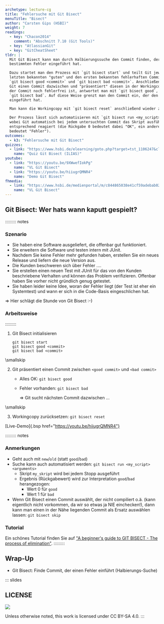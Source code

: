 ```yaml
---
archetype: lecture-cg
title: "Fehlersuche mit Git Bisect"
menuTitle: "Bisect"
author: "Carsten Gips (HSBI)"
weight: 7
readings:
  - key: "Chacon2014"
    comment: "Abschnitt 7.10 (Git Tools)"
  - key: "AtlassianGit"
  - key: "GitCheatSheet"
tldr: |
  Mit Git Bisect kann man durch Halbierungssuche den Commit finden, der einen
  bestimmten Fehler eingeführt hat.

  Dazu startet man den Prozess mit `git bisect start` und teilt Git jeweils den
  letzten bekannten "guten" und den ersten bekannten fehlerhaften Commit mit:
  `git bisect good <commit>` und `git bisect bad <commit>`. Anschließend sucht
  Git einen Commit dazwischen und "präsentiert" diesen in der Workingcopy. Wenn
  der Commit noch fehlerfrei ist, antwortet man mit `git bisect good`, sonst mit
  `git bisect bad`. Auf diese Weise grenzt man den Commit ein, der den Fehler
  eingeführt hat.

  Man kann die Workingcopy mit `git bisect reset` anschließend wieder zurücksetzen.

  Der Prozess lässt sich automatisieren mit `git bisect run <my_script> <arguments>`,
  wobei Git automatisch bei jedem untersuchten Commit das Skript ausführt und
  entsprechend reagiert (die Rückgabe 0 bedeutet dabei "OK", ein anderer Rückgabewert
  bedeutet "Fehler").
outcomes:
  - k3: "Fehlersuche mit Git Bisect"
quizzes:
  - link: "https://www.hsbi.de/elearning/goto.php?target=tst_1106247&client_id=FH-Bielefeld"
    name: "Quiz Git Bisect (ILIAS)"
youtube:
  - link: "https://youtu.be/9XWwefIokPg"
    name: "VL Git Bisect"
  - link: "https://youtu.be/hiiugrQMNR4"
    name: "Demo Git Bisect"
fhmedia:
  - link: "https://www.hsbi.de/medienportal/m/c844865038e41cf59adebab0244758e61af9cf2c76233962be711920ff8f2d614d1a8012ec85d47cf421eaa94a9efedf0917bf369f3adb495c018796d3d89b13"
    name: "VL Git Bisect"
---
```



## Git Bisect: Wer hats wann kaputt gespielt?

::::::::: notes
### Szenario

*   Sie haben eine Software ausgeliefert, die offenbar gut funktioniert.
*   Sie erweitern die Software und testen intern mit JUnit.
*   Nachdem Sie keine Fehler mehr gefunden haben, erstellen Sie ein neues
    Release und liefern die neue Version aus.
*   Die Kunden beschweren sich über Fehler ....
*   Sie erstellen einen neuen Test mit JUnit für das von den Kunden beschriebene
    Verhalten und können das Problem verifizieren. Offenbar haben Sie vorher
    nicht gründlich genug getestet.
*   Sie haben leider keine Idee, woran der Fehler liegt (der Test ist eher
    ein Systemtest) und wann er sich in die Code-Basis eingeschlichen hat.

=> Hier schlägt die Stunde von Git Bisect :-)

### Arbeitsweise
:::::::::


1.  Git Bisect initialisieren

        git bisect start
        git bisect good <commit>
        git bisect bad <commit>

\smallskip

2.  Git präsentiert einen Commit zwischen `<good commit>` und `<bad commit>`
    *   Alles OK: `git bisect good`
    *   Fehler vorhanden: `git bisect bad`

        => Git sucht nächsten Commit dazwischen ...

\smallskip

3.  Workingcopy zurücksetzen: `git bisect reset`

[Live-Demo]{.bsp href="https://youtu.be/hiiugrQMNR4"}


::::::::: notes
### Anmerkungen

*   Geht auch mit `new`/`old` (statt `good`/`bad`)
*   Suche kann auch automatisiert werden: `git bisect run <my_script> <arguments>`
    *   Skript `my_skript` wird bei jedem Stopp ausgeführt
    *   Ergebnis (Rückgabewert) wird zur Interpretation `good`/`bad` herangezogen:
        *   Wert 0 für `good`
        *   Wert 1 für `bad`
*   Wenn Git Bisect einen Commit auswählt, der nicht compiliert o.ä.
    (kann eigentlich nicht vorkommen, da wir so etwas ja NIE einchecken!),
    dann kann man einen in der Nähe liegenden Commit als Ersatz
    auswählen lassen: `git bisect skip`

### Tutorial

Ein schönes Tutorial finden Sie auf
["A beginner's guide to GIT BISECT - The process of elimination"](https://www.metaltoad.com/blog/beginners-guide-git-bisect-process-elimination).
:::::::::


## Wrap-Up

*   Git Bisect: Finde Commit, der einen Fehler einführt (Halbierungs-Suche)







<!-- DO NOT REMOVE - THIS IS A LAST SLIDE TO INDICATE THE LICENSE AND POSSIBLE EXCEPTIONS (IMAGES, ...). -->
::: slides
## LICENSE
![](https://licensebuttons.net/l/by-sa/4.0/88x31.png)

Unless otherwise noted, this work is licensed under CC BY-SA 4.0.
:::
